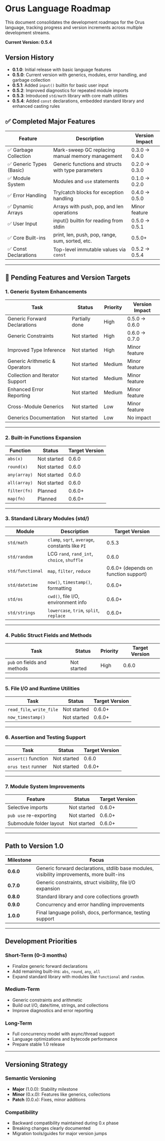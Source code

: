 # Orus Language Roadmap

This document consolidates the development roadmaps for the Orus language, tracking progress and version increments across multiple development streams.

**Current Version: 0.5.4**

## Version History

- **0.1.0**: Initial release with basic language features  
- **0.5.0**: Current version with generics, modules, error handling, and garbage collection  
- **0.5.1**: Added `input()` builtin for basic user input
- **0.5.2**: Improved diagnostics for repeated module imports
- **0.5.3**: Introduced `std/math` library with core math utilities
- **0.5.4**: Added `const` declarations, embedded standard library and enhanced casting rules

## ✅ Completed Major Features

| Feature                 | Description                                        | Version Impact |
| ----------------------- | -------------------------------------------------- | -------------- |
| ✅ Garbage Collection    | Mark-sweep GC replacing manual memory management   | 0.3.0 → 0.4.0  |
| ✅ Generic Types (Basic) | Generic functions and structs with type parameters | 0.2.0 → 0.3.0  |
| ✅ Module System         | Modules and `use` statements                       | 0.1.0 → 0.2.0  |
| ✅ Error Handling        | Try/catch blocks for exception handling            | 0.4.0 → 0.5.0  |
| ✅ Dynamic Arrays        | Arrays with push, pop, and len operations          | Minor feature  |
| ✅ User Input            | input() builtin for reading from stdin             | 0.5.0 → 0.5.1  |
| ✅ Core Built-ins        | print, len, push, pop, range, sum, sorted, etc.    | 0.5.0+         |
| ✅ Const Declarations    | Top-level immutable values via `const`             | 0.5.2 → 0.5.4  |

---

## 🔧 Pending Features and Version Targets

### 1. Generic System Enhancements

| Task                            | Status         | Priority | Version Impact |
| ------------------------------- | -------------- | -------- | -------------- |
| Generic Forward Declarations    | Partially done | High     | 0.5.0 → 0.6.0  |
| Generic Constraints             | Not started    | High     | 0.6.0 → 0.7.0  |
| Improved Type Inference         | Not started    | High     | Minor feature  |
| Generic Arithmetic & Operators  | Not started    | Medium   | Minor feature  |
| Collection and Iterator Support | Not started    | Medium   | Minor feature  |
| Enhanced Error Reporting        | Not started    | Medium   | Minor feature  |
| Cross-Module Generics           | Not started    | Low      | Minor feature  |
| Generics Documentation          | Not started    | Low      | No impact      |

---

### 2. Built-in Functions Expansion

| Function     | Status      | Target Version |
| ------------ | ----------- | -------------- |
| `abs(x)`     | Not started | 0.6.0          |
| `round(x)`   | Not started | 0.6.0          |
| `any(array)` | Not started | 0.6.0          |
| `all(array)` | Not started | 0.6.0          |
| `filter(fn)` | Planned     | 0.6.0+         |
| `map(fn)`    | Planned     | 0.6.0+         |

---

### 3. Standard Library Modules (std/)

| Module         | Description                                     | Target Version   |
|----------------|-------------------------------------------------|------------------|
| `std/math`       | `clamp`, `sqrt`, `average`, constants like `PI` | 0.5.3            |
| `std/random`     | LCG `rand`, `rand_int`, `choice`, `shuffle`     | 0.6.0            |
| `std/functional` | `map`, `filter`, `reduce`                       | 0.6.0+ (depends on function support) |
| `std/datetime`   | `now()`, `timestamp()`, formatting              | 0.6.0+  |
| `std/os`         | `cwd()`, file I/O, environment info             | 0.6.0+                               |
| `std/strings`    | `lowercase`, `trim`, `split`, `replace`         | 0.6.0+                               |

---

### 4. Public Struct Fields and Methods

| Task                        | Status      | Priority | Target Version |
| --------------------------- | ----------- | -------- | -------------- |
| `pub` on fields and methods | Not started | High     | 0.6.0          |

---

### 5. File I/O and Runtime Utilities

| Task                      | Status      | Target Version |
| ------------------------- | ----------- | -------------- |
| `read_file`, `write_file` | Not started | 0.6.0+         |
| `now_timestamp()`         | Not started | 0.6.0+         |

---

### 6. Assertion and Testing Support

| Task                | Status      | Target Version |
| ------------------- | ----------- | -------------- |
| `assert()` function | Not started | 0.6.0          |
| `orus test` runner  | Not started | 0.6.0+         |

---

### 7. Module System Improvements

| Feature                 | Status      | Target Version |
| ----------------------- | ----------- | -------------- |
| Selective imports       | Not started | 0.6.0+         |
| `pub use` re-exporting  | Not started | 0.6.0+         |
| Submodule folder layout | Not started | 0.6.0+         |

---

## Path to Version 1.0

| Milestone | Focus                                                                                      |
| --------- | ------------------------------------------------------------------------------------------ |
| **0.6.0** | Generic forward declarations, stdlib base modules, visibility improvements, more built-ins |
| **0.7.0** | Generic constraints, struct visibility, file I/O expansion                                 |
| **0.8.0** | Standard library and core collections growth                                               |
| **0.9.0** | Concurrency and error handling improvements                                                |
| **1.0.0** | Final language polish, docs, performance, testing support                                  |

---

## Development Priorities

### Short-Term (0–3 months)
- Finalize generic forward declarations
- Add remaining built-ins: `abs`, `round`, `any`, `all`  
- Expand standard library with modules like `functional` and `random`.

### Medium-Term

* Generic constraints and arithmetic
* Build out I/O, date/time, strings, and collections
* Improve diagnostics and error reporting

### Long-Term

* Full concurrency model with async/thread support
* Language optimizations and bytecode performance
* Prepare stable 1.0 release

---

## Versioning Strategy

### Semantic Versioning

* **Major** (1.0.0): Stability milestone
* **Minor** (0.x.0): Features like generics, collections
* **Patch** (0.0.x): Fixes, minor additions

### Compatibility

* Backward compatibility maintained during 0.x phase
* Breaking changes clearly documented
* Migration tools/guides for major version jumps
